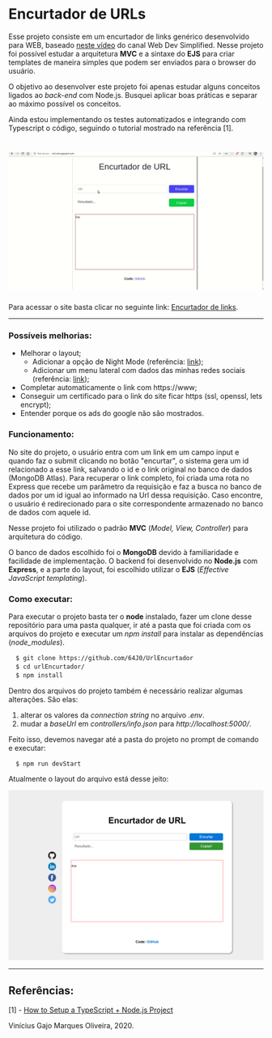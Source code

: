 # Encurtador de URLs

Esse projeto consiste em um encurtador de links genérico desenvolvido para WEB, baseado <a href="https://www.youtube.com/watch?v=SLpUKAGnm-g">neste vídeo</a> do canal Web Dev Simplified. Nesse projeto foi possível estudar a arquitetura **MVC** e a sintaxe do **EJS** para criar templates de maneira simples que podem ser enviados para o browser do usuário.

O objetivo ao desenvolver este projeto foi apenas estudar alguns conceitos ligados ao *back-end* com Node.js. Busquei aplicar boas práticas e separar ao máximo possível os conceitos.

Ainda estou implementando os testes automatizados e integrando com Typescript o código, seguindo o tutorial mostrado na referência [1].

<h1 align="center">
  <img src="assets-github/urlEncurtadorPreview.gif" alt="Gif mostrando o funcionamento do sistema.">
</h1>

Para acessar o site basta clicar no seguinte link: [Encurtador de links](http://urlcurto.appspot.com/).

---

### Possíveis melhorias:

- Melhorar o layout;
  - Adicionar a opção de Night Mode (referência: <a href="https://willianjusten.com.br/adicionando-night-mode-no-seu-site/">link</a>);
  - Adicionar um menu lateral com dados das minhas redes sociais (referência: <a href="https://willianjusten.com.br/menu-sticky-e-smooth-scroll-com-css-puro/">link</a>);
- Completar automaticamente o link com https://www;
- Conseguir um certificado para o link do site ficar https (ssl, openssl, lets encrypt);
- Entender porque os ads do google não são mostrados.

### Funcionamento:

No site do projeto, o usuário entra com um link em um campo input e quando faz o submit clicando no botão "encurtar", o sistema gera um id relacionado a esse link, salvando o id e o link original no banco de dados (MongoDB Atlas). Para recuperar o link completo, foi criada uma rota no Express que recebe um parâmetro da requisição e faz a busca no banco de dados por um id igual ao informado na Url dessa requisição. Caso encontre, o usuário é redirecionado para o site correspondente armazenado no banco de dados com aquele id.

Nesse projeto foi utilizado o padrão <strong>MVC</strong> (<i>Model, View, Controller</i>) para arquitetura do código.

O banco de dados escolhido foi o <strong>MongoDB</strong> devido à familiaridade e facilidade de implementação. O backend foi desenvolvido no <strong>Node.js</strong> com <strong>Express</strong>, e a parte do layout, foi escolhido utilizar o <strong>EJS</strong> (<i>Effective JavaScript templating</i>).

### Como executar:

Para executar o projeto basta ter o <strong>node</strong> instalado, fazer um clone desse repositório para uma pasta qualquer, ir até a pasta que foi criada com os arquivos do projeto e executar um <i>npm install</i> para instalar as dependências (<i>node_modules</i>).

```bash
  $ git clone https://github.com/64J0/UrlEncurtador
  $ cd urlEncurtador/
  $ npm install
```

Dentro dos arquivos do projeto também é necessário realizar algumas alterações. São elas:
1. alterar os valores da <i>connection string</i> no arquivo <i>.env</i>.
2. mudar a <i>baseUrl</i> em <i>controllers/info.json</i> para <i>http://localhost:5000/</i>.

Feito isso, devemos navegar até a pasta do projeto no prompt de comando e executar:

```bash
  $ npm run devStart
```

Atualmente o layout do arquivo está desse jeito:

![Imagem mostrando o layout atual do projeto](https://github.com/64J0/UrlEncurtador/blob/master/assets-github/screenshot.png)

---
## Referências:

[1] - [How to Setup a TypeScript + Node.js Project](https://khalilstemmler.com/blogs/typescript/node-starter-project/)

Vinícius Gajo Marques Oliveira, 2020.
